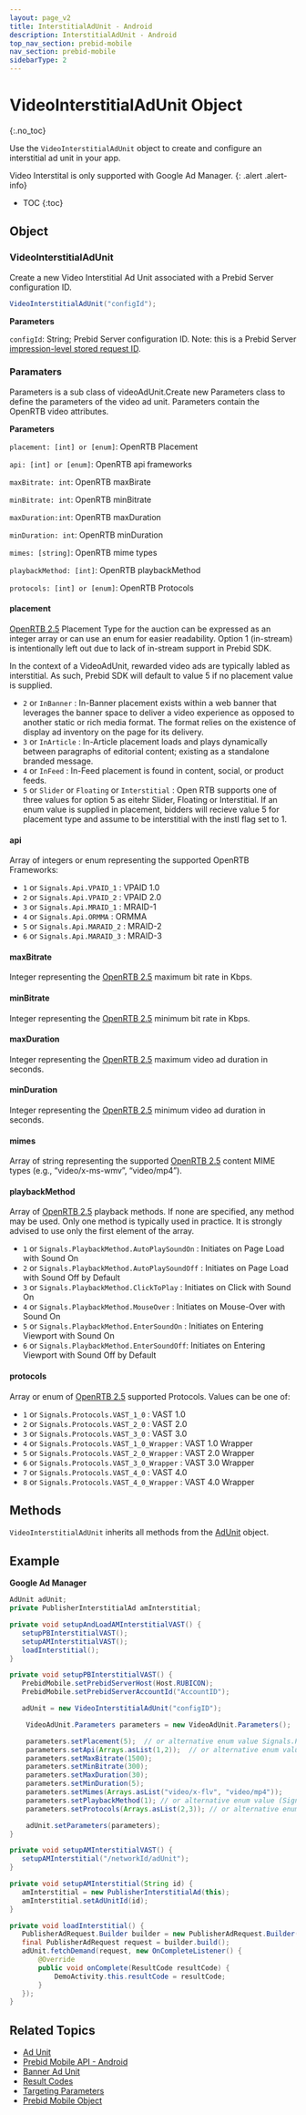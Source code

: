 ```yaml
---
layout: page_v2
title: InterstitialAdUnit - Android
description: InterstitialAdUnit - Android
top_nav_section: prebid-mobile
nav_section: prebid-mobile
sidebarType: 2
---
```


# VideoInterstitialAdUnit Object
{:.no_toc}

Use the `VideoInterstitialAdUnit` object to create and configure an interstitial ad unit in your app.


Video Interstital is only supported with Google Ad Manager.
{: .alert .alert-info}

* TOC
{:toc}

## Object

### VideoInterstitialAdUnit

Create a new Video Interstitial Ad Unit associated with a Prebid Server configuration ID.


```java
VideoInterstitialAdUnit("configId");
```

**Parameters**

`configId`: String; Prebid Server configuration ID. Note: this is a Prebid Server [impression-level stored request ID](/prebid-server/features/pbs-storedreqs.html).


### Paramaters

Parameters is a sub class of videoAdUnit.Create new Parameters class to define the parameters of the video ad unit. Parameters contain the OpenRTB video attributes.


**Parameters**

`placement: [int] or [enum]`: OpenRTB Placement

`api: [int] or [enum]`: OpenRTB api frameworks

`maxBitrate: int`: OpenRTB maxBirate

`minBitrate: int`: OpenRTB minBitrate

`maxDuration:int`: OpenRTB maxDuration

`minDuration: int`: OpenRTB minDuration

`mimes: [string]`: OpenRTB mime types

`playbackMethod: [int]`: OpenRTB playbackMethod

`protocols: [int] or [enum]`: OpenRTB Protocols


#### placement

[OpenRTB 2.5](https://www.iab.com/wp-content/uploads/2016/03/OpenRTB-API-Specification-Version-2-5-FINAL.pdf) Placement Type for the auction can be expressed as an integer array or can use an enum for easier readability. Option 1 (in-stream) is intentionally left out due to lack of in-stream support in Prebid SDK. 

In the context of a VideoAdUnit, rewarded video ads are typically labled as interstitial. As such, Prebid SDK will default to value 5 if no placement value is supplied.

* `2` or `InBanner` : In-Banner placement exists within a web banner that leverages the banner space to deliver a video experience as opposed to another static or rich media format. The format relies on the existence of display ad inventory on the page for its delivery.
* `3` or `InArticle` : In-Article placement loads and plays dynamically between paragraphs of editorial content; existing as a standalone branded message.
* `4` or `InFeed` : In-Feed placement is found in content, social, or product feeds.
* `5` or `Slider` or `Floating` or `Interstitial` : Open RTB supports one of three values for option 5 as eitehr Slider, Floating or Interstitial. If an enum value is supplied in placement, bidders will recieve value 5 for placement type and assume to be interstitial with the instl flag set to 1.

#### api

Array of integers or enum representing the supported OpenRTB Frameworks:

* `1` or `Signals.Api.VPAID_1` : VPAID 1.0
* `2` or `Signals.Api.VPAID_2` : VPAID 2.0
* `3` or `Signals.Api.MRAID_1` : MRAID-1
* `4` or `Signals.Api.ORMMA` : ORMMA
* `5` or `Signals.Api.MARAID_2` : MRAID-2
* `6` or `Signals.Api.MARAID_3` : MRAID-3


#### maxBitrate

Integer representing the [OpenRTB 2.5](https://www.iab.com/wp-content/uploads/2016/03/OpenRTB-API-Specification-Version-2-5-FINAL.pdf) maximum bit rate in Kbps. 


#### minBitrate

Integer representing the [OpenRTB 2.5](https://www.iab.com/wp-content/uploads/2016/03/OpenRTB-API-Specification-Version-2-5-FINAL.pdf) minimum bit rate in Kbps.


#### maxDuration

Integer representing the [OpenRTB 2.5](https://www.iab.com/wp-content/uploads/2016/03/OpenRTB-API-Specification-Version-2-5-FINAL.pdf) maximum video ad duration in seconds.


#### minDuration

Integer representing the [OpenRTB 2.5](https://www.iab.com/wp-content/uploads/2016/03/OpenRTB-API-Specification-Version-2-5-FINAL.pdf) minimum video ad duration in seconds.


#### mimes

Array of string representing the supported [OpenRTB 2.5](https://www.iab.com/wp-content/uploads/2016/03/OpenRTB-API-Specification-Version-2-5-FINAL.pdf) content MIME types (e.g., “video/x-ms-wmv”, “video/mp4”).


#### playbackMethod

Array of [OpenRTB 2.5](https://www.iab.com/wp-content/uploads/2016/03/OpenRTB-API-Specification-Version-2-5-FINAL.pdf) playback methods. If none are specified, any method may be used. Only one method is typically used in practice. It is strongly advised to use only the first element of the array.

* `1` or `Signals.PlaybackMethod.AutoPlaySoundOn` : Initiates on Page Load with Sound On
* `2` or `Signals.PlaybackMethod.AutoPlaySoundOff` : Initiates on Page Load with Sound Off by Default
* `3` or `Signals.PlaybackMethod.ClickToPlay` : Initiates on Click with Sound On
* `4` or `Signals.PlaybackMethod.MouseOver` : Initiates on Mouse-Over with Sound On
* `5` or `Signals.PlaybackMethod.EnterSoundOn` : Initiates on Entering Viewport with Sound On
* `6` or `Signals.PlaybackMethod.EnterSoundOff`: Initiates on Entering Viewport with Sound Off by Default


#### protocols

Array or enum of [OpenRTB 2.5](https://www.iab.com/wp-content/uploads/2016/03/OpenRTB-API-Specification-Version-2-5-FINAL.pdf) supported Protocols. Values can be one of: 

* `1` or `Signals.Protocols.VAST_1_0` : VAST 1.0
* `2` or `Signals.Protocols.VAST_2_0` : VAST 2.0
* `3` or `Signals.Protocols.VAST_3_0` : VAST 3.0
* `4` or `Signals.Protocols.VAST_1_0_Wrapper` : VAST 1.0 Wrapper
* `5` or `Signals.Protocols.VAST_2_0_Wrapper` : VAST 2.0 Wrapper
* `6` or `Signals.Protocols.VAST_3_0_Wrapper` : VAST 3.0 Wrapper
* `7` or `Signals.Protocols.VAST_4_0` : VAST 4.0
* `8` or `Signals.Protocols.VAST_4_0_Wrapper` : VAST 4.0 Wrapper


## Methods

`VideoInterstitialAdUnit` inherits all methods from the [AdUnit](/prebid-mobile/pbm-api/android/pbm-adunit-android.html) object.



## Example

**Google Ad Manager**

```java
AdUnit adUnit;
private PublisherInterstitialAd amInterstitial;

private void setupAndLoadAMInterstitialVAST() {
   setupPBInterstitialVAST();
   setupAMInterstitialVAST();
   loadInterstitial();
}

private void setupPBInterstitialVAST() {
   PrebidMobile.setPrebidServerHost(Host.RUBICON);
   PrebidMobile.setPrebidServerAccountId("AccountID");

   adUnit = new VideoInterstitialAdUnit("configID");

    VideoAdUnit.Parameters parameters = new VideoAdUnit.Parameters();

    parameters.setPlacement(5);  // or alternative enum value Signals.Placement.Interstitial
    parameters.setApi(Arrays.asList(1,2));  // or alternative enum values [Signals.Api.VPAID_1, Signals.Api.VPAID_2]
    parameters.setMaxBitrate(1500);
    parameters.setMinBitrate(300);
    parameters.setMaxDuration(30);
    parameters.setMinDuration(5);
    parameters.setMimes(Arrays.asList("video/x-flv", "video/mp4"));
    parameters.setPlaybackMethod(1); // or alternative enum value (Signals.PlaybackMethod.AutoPlaySoundOn)
    parameters.setProtocols(Arrays.asList(2,3)); // or alternative enum values (Signals.Protocols.VAST_2_0, Signals.Protocols.VAST_3_0)

    adUnit.setParameters(parameters);
}

private void setupAMInterstitialVAST() {
   setupAMInterstitial("/networkId/adUnit");
}

private void setupAMInterstitial(String id) {
   amInterstitial = new PublisherInterstitialAd(this);
   amInterstitial.setAdUnitId(id);
}

private void loadInterstitial() {
   PublisherAdRequest.Builder builder = new PublisherAdRequest.Builder();
   final PublisherAdRequest request = builder.build();
   adUnit.fetchDemand(request, new OnCompleteListener() {
       @Override
       public void onComplete(ResultCode resultCode) {
           DemoActivity.this.resultCode = resultCode;
       }
   });
}
```

## Related Topics

- [Ad Unit]({{site.baseurl}}/prebid-mobile/pbm-api/android/pbm-adunit-android.html)
- [Prebid Mobile API - Android]({{site.baseurl}}/prebid-mobile/pbm-api/android/pbm-api-android.html)
- [Banner Ad Unit]({{site.baseurl}}/prebid-mobile/pbm-api/android/pbm-banneradunit-android.html)
- [Result Codes]({{site.baseurl}}/prebid-mobile/pbm-api/android/pbm-api-result-codes-android.html)
- [Targeting Parameters]({{site.baseurl}}/prebid-mobile/pbm-api/android/pbm-targeting-params-android.html)
- [Prebid Mobile Object]({{site.baseurl}}/prebid-mobile/pbm-api/android/prebidmobile-object-android.html)

